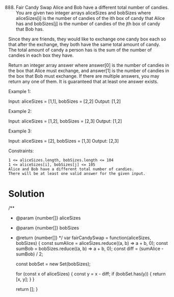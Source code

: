 888. Fair Candy Swap
Alice and Bob have a different total number of candies. You are given two integer arrays aliceSizes and bobSizes where aliceSizes[i] is the number of candies of the ith box of candy that Alice has and bobSizes[j] is the number of candies of the jth box of candy that Bob has.

Since they are friends, they would like to exchange one candy box each so that after the exchange, they both have the same total amount of candy. The total amount of candy a person has is the sum of the number of candies in each box they have.

Return an integer array answer where answer[0] is the number of candies in the box that Alice must exchange, and answer[1] is the number of candies in the box that Bob must exchange. If there are multiple answers, you may return any one of them. It is guaranteed that at least one answer exists.

 

Example 1:

Input: aliceSizes = [1,1], bobSizes = [2,2]
Output: [1,2]

Example 2:

Input: aliceSizes = [1,2], bobSizes = [2,3]
Output: [1,2]

Example 3:

Input: aliceSizes = [2], bobSizes = [1,3]
Output: [2,3]

 

Constraints:

    1 <= aliceSizes.length, bobSizes.length <= 104
    1 <= aliceSizes[i], bobSizes[j] <= 105
    Alice and Bob have a different total number of candies.
    There will be at least one valid answer for the given input.

# Solution
/**
 * @param {number[]} aliceSizes
 * @param {number[]} bobSizes
 * @return {number[]}
 */
var fairCandySwap = function(aliceSizes, bobSizes) {
    const sumAlice = aliceSizes.reduce((a, b) => a + b, 0);
    const sumBob = bobSizes.reduce((a, b) => a + b, 0);
    const diff = (sumAlice - sumBob) / 2;

    const bobSet = new Set(bobSizes);

    for (const x of aliceSizes) {
        const y = x - diff;
        if (bobSet.has(y)) {
            return [x, y];
        }
    }

    return [];
}
